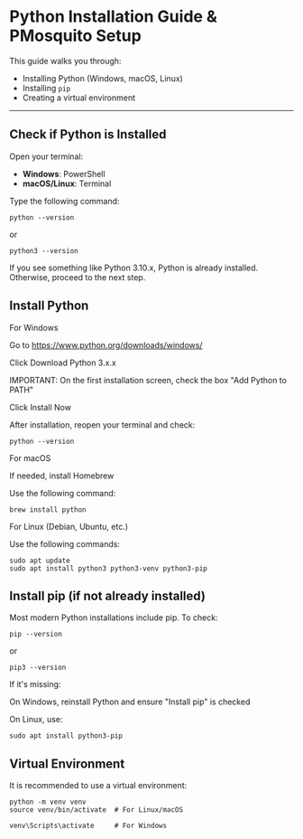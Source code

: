 # Python Installation Guide & PMosquito Setup

This guide walks you through:

- Installing Python (Windows, macOS, Linux)
- Installing `pip`
- Creating a virtual environment

---

## Check if Python is Installed

Open your terminal:

- **Windows**: PowerShell
- **macOS/Linux**: Terminal

Type the following command:

	python --version

or 

	python3 --version

If you see something like Python 3.10.x, Python is already installed. Otherwise, proceed to the next step.

## Install Python
For Windows

Go to https://www.python.org/downloads/windows/

Click Download Python 3.x.x

IMPORTANT: On the first installation screen, check the box "Add Python to PATH"

Click Install Now

After installation, reopen your terminal and check:

	python --version

For macOS

If needed, install Homebrew

Use the following command:

	brew install python


For Linux (Debian, Ubuntu, etc.)

Use the following commands:

	sudo apt update
	sudo apt install python3 python3-venv python3-pip

## Install pip (if not already installed)

Most modern Python installations include pip. To check:

	pip --version

or

	pip3 --version

If it's missing:

On Windows, reinstall Python and ensure "Install pip" is checked

On Linux, use:

	sudo apt install python3-pip

## Virtual Environment

It is recommended to use a virtual environment:
```
python -m venv venv
source venv/bin/activate  # For Linux/macOS

```

```
venv\Scripts\activate     # For Windows

```

